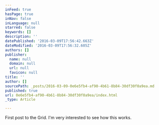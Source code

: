 ```yaml
---
inFeed: true
hasPage: true
inNav: false
inLanguage: null
starred: false
keywords: []
description: ''
datePublished: '2016-03-09T17:56:42.663Z'
dateModified: '2016-03-09T17:56:32.605Z'
authors: []
publisher:
  name: null
  domain: null
  url: null
  favicon: null
title: ''
author: []
sourcePath: _posts/2016-03-09-0e6e5fb4-af90-4b61-8b84-30df30f0a9ea.md
published: true
url: 0e6e5fb4-af90-4b61-8b84-30df30f0a9ea/index.html
_type: Article

---
```

First post to the Grid. I'm very interested to see how this works.